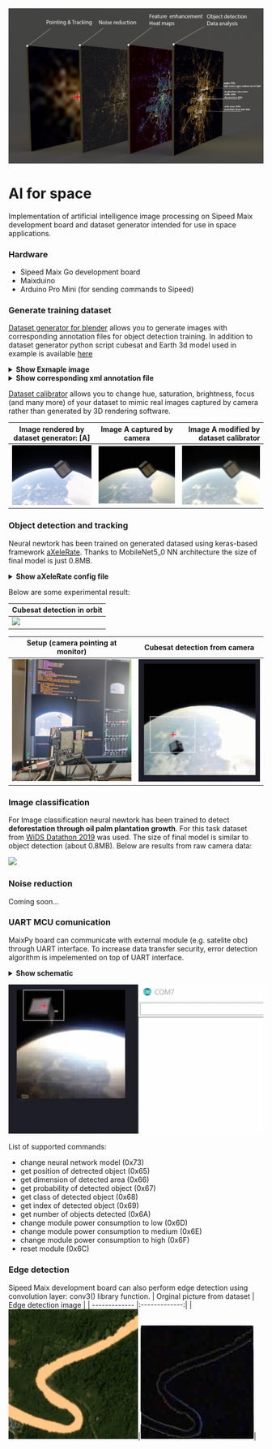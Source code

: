 <div style="text-align:center"><img src=https://raw.githubusercontent.com/grupacosmo/AI_for_space/main/assets_for_readme/AI_Layers_ENG.png /></div>

# AI for space
Implementation of artificial intelligence image processing on Sipeed Maix development board and dataset generator intended for use in space applications.
### Hardware
- Sipeed Maix Go development board
- Maixduino
- Arduino Pro Mini (for sending commands to Sipeed)
### Generate training dataset
[Dataset generator for blender](https://github.com/grupacosmo/Dataset_generator_for_blender/tree/8fa3f61c1433aa02e49f6e498e27bd4cc942f127) allows you to generate images with corresponding annotation files for object detection training. In addition to dataset generator python script cubesat and Earth 3d model used in example is available [here](https://drive.google.com/file/d/1Qk3qYjgNaC1pGa7IhwhDjou38zbyEGih/view?usp=sharing)

<details><summary><b>Show Exmaple image</b></summary>
	
![](https://raw.githubusercontent.com/grupacosmo/AI_for_space/main/assets_for_readme/0131.jpg)
</details>
<details><summary><b>Show corresponding xml annotation file</b></summary>
<pre>

```xml
<annotation verified="yes">
	<folder>imgs</folder>
	<filename>0131.jpg</filename>
	<path>cubesat_detector/imgs</path>
	<source>
		<database>rendered</database>
	</source>
	<size>
		<width>320</width>
		<height>240</height>
		<deph>3</deph>
	</size>
	<segmented>0</segmented>
	<object>
		<name>sat</name>
		<pose>Unspecified</pose>
		<truncated>0</truncated>
		<difficult>0</difficult>
		<bndbox>
			<xmin>125</xmin>
			<ymin>49</ymin>
			<xmax>259</xmax>
			<ymax>177</ymax>
		</bndbox>
	</object>
</annotation>
```
</details>

<pb></pb>
[Dataset calibrator](https://github.com/grupacosmo/Dataset_calibrator/tree/f32ead451e9cc1d804b23527a43ab4cdb415ad92) allows you to change hue, saturation, brightness, focus (and many more) of your dataset to mimic real images captured by camera rather than generated by 3D rendering software.

| Image rendered by dataset generator: [A] | Image A captured by camera | Image A modified by dataset calibrator |
| ------------- |:-------------:| -----:|
|![](https://raw.githubusercontent.com/grupacosmo/AI_for_space/main/assets_for_readme/0012.jpg)|![](https://raw.githubusercontent.com/grupacosmo/AI_for_space/main/assets_for_readme/0012org.jpg)|![](https://raw.githubusercontent.com/grupacosmo/AI_for_space/main/assets_for_readme/0012popr.jpg)|
### Object detection and tracking
Neural newtork has been trained on generated datased using keras-based framework [aXeleRate](https://github.com/AIWintermuteAI/aXeleRate).  Thanks to MobileNet5_0 NN architecture the size of final model is just 0.8MB.

<details><summary><b>Show aXeleRate  config file</b></summary>
<pre>

```python
config = {
        "model":{
            "type":                 "Detector",
            "architecture":         "MobileNet5_0",
            "input_size":           224,
            "anchors":              [0.57273, 0.677385, 1.87446, 2.06253, 3.33843, 5.47434, 7.88282, 3.52778, 9.77052, 9.16828],
           "labels":               ["sat"],
            "coord_scale" : 		1.0,
            "class_scale" : 		1.0,
            "object_scale" : 		5.0,
            "no_object_scale" : 	1.0
        },
        "weights" : {
            #"full":   				"/content/dubesat_detector.h5",
            "full":   				"",
            "backend":   		    "imagenet"
        },
        "train" : {
            "actual_epoch":         150,
            "train_image_folder":   "cubesat_detector/imgs",
            "train_annot_folder":   "cubesat_detector/anns",
            "train_times":          1,
            "valid_image_folder":   "cubesat_detector/imgs_validation",
            "valid_annot_folder":   "cubesat_detector/anns_validation",
            "valid_times":          1,
            "valid_metric":         "mAP",
            "batch_size":           15,
            "learning_rate":        1e-4,
            "saved_folder":   		F"/content/drive/My Drive/pascal20_detection",
            "first_trainable_layer": "",
            "augumentation":				True,
            "is_only_detect" : 		False
        },
        "converter" : {
            "type":   				["k210"]
        }
    }
```
</pre>
</details>

Below are some experimental result:

| Cubesat detection in orbit |
| ------------- | 
|![](https://raw.githubusercontent.com/grupacosmo/AI_for_space/main/assets_for_readme/animated.gif) |

| Setup (camera pointing at monitor)| Cubesat detection from camera|
| ------------- | ------------- |
|<div style="text-align:center"><img src="https://raw.githubusercontent.com/grupacosmo/AI_for_space/main/assets_for_readme/setup_ai.jpg" width="240" height="240"></div> |<div style="text-align:center"><img src="https://raw.githubusercontent.com/grupacosmo/AI_for_space/main/assets_for_readme/raw_a.gif" /> |

### Image classification
For Image classification neural newtork has been trained to detect <b>deforestation through oil palm plantation growth</b>. For this task dataset from [WiDS Datathon 2019](https://www.kaggle.com/c/widsdatathon2019/overview) was used. The size of final model is similar to object detection (about 0.8MB).
Below are results from raw camera data:

![](assets_for_readme/class.gif)

### Noise reduction
Coming soon...
### UART MCU comunication
MaixPy board can communicate with external module (e.g. satelite obc) through UART interface. To increase data transfer security, error detection algorithm is impelemented on top of UART interface.
<details><summary><b>Show schematic</b></summary>
	
![](https://raw.githubusercontent.com/grupacosmo/AI_for_space/main/assets_for_readme/shematic.PNG)

</details>

![](https://raw.githubusercontent.com/grupacosmo/AI_for_space/main/assets_for_readme/reqest.gif)

List of supported commands:
- change neural network model (0x73)
- get position of detrected object (0x65)
- get dimension of detected area (0x66)
- get probability of detected object (0x67)
- get class of detected object (0x68)
- get  index of detected object (0x69)
- get number of objects detected (0x6A)
- change module power consumption to low (0x6D)
- change module power consumption to medium (0x6E)
- change module power consumption to high (0x6F)
- reset module (0x6C)

### Edge detection
Sipeed Maix development board can also perform edge detection using convolution layer: conv3() library function.
| Orginal picture from dataset | Edge detection image |
| ------------- |:-------------:|
|![](https://raw.githubusercontent.com/grupacosmo/AI_for_space/main/assets_for_readme/testimg.jpg)|![](https://raw.githubusercontent.com/grupacosmo/AI_for_space/main/assets_for_readme/edge_detect.jpg)|
